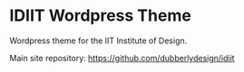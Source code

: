IDIIT Wordpress Theme
=====================

Wordpress theme for the IIT Institute of Design.

Main site repository: https://github.com/dubberlydesign/idiit
